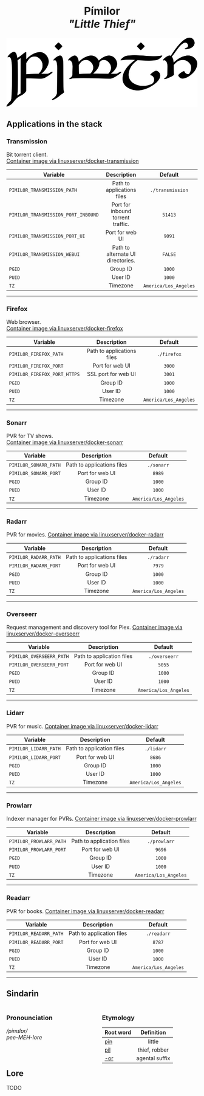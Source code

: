 <div align="center">

# Pímilor <br>_"Little Thief"_

<img src="../resources/images/pimilor.svg" alt="Pímilor written in Tengwar" style="max-width:100%;">

</div>

## Applications in the stack

### Transmission

Bit torrent client.  
[Container image via linuxserver/docker-transmission](https://github.com/linuxserver/docker-transmission)

| Variable                            |            Description            |        Default        |
| ----------------------------------- | :-------------------------------: | :-------------------: |
| `PIMILOR_TRANSMISSION_PATH`         |    Path to applications files     |   `./transmission`    |
| `PIMILOR_TRANSMISSION_PORT_INBOUND` | Port for inbound torrent traffic. |        `51413`        |
| `PIMILOR_TRANSMISSION_PORT_UI`      |          Port for web UI          |        `9091`         |
| `PIMILOR_TRANSMISSION_WEBUI`        | Path to alternate UI directories. |        `FALSE`        |
| `PGID`                              |             Group ID              |        `1000`         |
| `PUID`                              |              User ID              |        `1000`         |
| `TZ`                                |             Timezone              | `America/Los_Angeles` |

---

### Firefox

Web browser.  
[Container image via linuxserver/docker-firefox](https://github.com/linuxserver/docker-firefox)

| Variable                     |        Description         |        Default        |
| ---------------------------- | :------------------------: | :-------------------: |
| `PIMILOR_FIREFOX_PATH`       | Path to applications files |      `./firefox`      |
| `PIMILOR_FIREFOX_PORT`       |      Port for web UI       |        `3000`         |
| `PIMILOR_FIREFOX_PORT_HTTPS` |    SSL port for web UI     |        `3001`         |
| `PGID`                       |          Group ID          |        `1000`         |
| `PUID`                       |          User ID           |        `1000`         |
| `TZ`                         |          Timezone          | `America/Los_Angeles` |

---

### Sonarr

PVR for TV shows.  
[Container image via linuxserver/docker-sonarr](https://github.com/linuxserver/docker-sonarr)

| Variable              |        Description         |        Default        |
| --------------------- | :------------------------: | :-------------------: |
| `PIMILOR_SONARR_PATH` | Path to applications files |      `./sonarr`       |
| `PIMILOR_SONARR_PORT` |      Port for web UI       |        `8989`         |
| `PGID`                |          Group ID          |        `1000`         |
| `PUID`                |          User ID           |        `1000`         |
| `TZ`                  |          Timezone          | `America/Los_Angeles` |

---

### Radarr

PVR for movies.
[Container image via linuxserver/docker-radarr](https://github.com/linuxserver/docker-radarr)

| Variable              |        Description         |        Default        |
| --------------------- | :------------------------: | :-------------------: |
| `PIMILOR_RADARR_PATH` | Path to applications files |      `./radarr`       |
| `PIMILOR_RADARR_PORT` |      Port for web UI       |        `7979`         |
| `PGID`                |          Group ID          |        `1000`         |
| `PUID`                |          User ID           |        `1000`         |
| `TZ`                  |          Timezone          | `America/Los_Angeles` |

---

### Overseerr

Request management and discovery tool for Plex.
[Container image via linuxserver/docker-overseerr](https://github.com/linuxserver/docker-overseerr)

| Variable                 |        Description        |        Default        |
| ------------------------ | :-----------------------: | :-------------------: |
| `PIMILOR_OVERSEERR_PATH` | Path to application files |     `./overseerr`     |
| `PIMILOR_OVERSEERR_PORT` |      Port for web UI      |        `5055`         |
| `PGID`                   |         Group ID          |        `1000`         |
| `PUID`                   |          User ID          |        `1000`         |
| `TZ`                     |         Timezone          | `America/Los_Angeles` |

---

### Lidarr

PVR for music.
[Container image via linuxserver/docker-lidarr](https://github.com/linuxserver/docker-lidarr)

| Variable              |        Description        |        Default        |
| --------------------- | :-----------------------: | :-------------------: |
| `PIMILOR_LIDARR_PATH` | Path to application files |      `./lidarr`       |
| `PIMILOR_LIDARR_PORT` |      Port for web UI      |        `8686`         |
| `PGID`                |         Group ID          |        `1000`         |
| `PUID`                |          User ID          |        `1000`         |
| `TZ`                  |         Timezone          | `America/Los_Angeles` |

---

### Prowlarr

Indexer manager for PVRs.
[Container image via linuxserver/docker-prowlarr](https://github.com/linuxserver/docker-prowlarr)

| Variable                |        Description        |        Default        |
| ----------------------- | :-----------------------: | :-------------------: |
| `PIMILOR_PROWLARR_PATH` | Path to application files |     `./prowlarr`      |
| `PIMILOR_PROWLARR_PORT` |      Port for web UI      |        `9696`         |
| `PGID`                  |         Group ID          |        `1000`         |
| `PUID`                  |          User ID          |        `1000`         |
| `TZ`                    |         Timezone          | `America/Los_Angeles` |

---

### Readarr

PVR for books.
[Container image via linuxserver/docker-readarr](https://github.com/linuxserver/docker-readarr)

| Variable               |        Description        |        Default        |
| ---------------------- | :-----------------------: | :-------------------: |
| `PIMILOR_READARR_PATH` | Path to application files |      `./readarr`      |
| `PIMILOR_READARR_PORT` |      Port for web UI      |        `8787`         |
| `PGID`                 |         Group ID          |        `1000`         |
| `PUID`                 |          User ID          |        `1000`         |
| `TZ`                   |         Timezone          | `America/Los_Angeles` |

---

## Sindarin

<div style="width:49%; margin-right:1%; float:left;">

### Pronounciation

_/pimɪlɒr/_  
_pee-MEH-lore_

</div>

<div style="width:49%; margin-right:1%; float:left;">

### Etymology

| Root word                                |   Definition   |
| ---------------------------------------- | :------------: |
| [pîn](https://www.elfdict.com/wt/15660)  |     little     |
| [pil](https://www.elfdict.com/wt/519443) | thief, robber  |
| [-or](https://www.elfdict.com/wt/518972) | agental suffix |

</div>

## Lore

TODO
